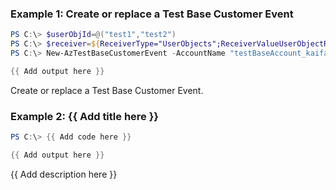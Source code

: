 ### Example 1: Create or replace a Test Base Customer Event
```powershell
PS C:\> $userObjId=@("test1","test2")   
PS C:\> $receiver=${ReceiverType="UserObjects";ReceiverValueUserObjectReceiverValue=$userObjId}
PS C:\> New-AzTestBaseCustomerEvent -AccountName "testBaseAccount_kaifa" -Name "testbase0908_event" -ResourceGroupName "testbase_rg" -Receiver $receiver -EventName "initial-verification"   

{{ Add output here }}
```

Create or replace a Test Base Customer Event.

### Example 2: {{ Add title here }}
```powershell
PS C:\> {{ Add code here }}

{{ Add output here }}
```

{{ Add description here }}

